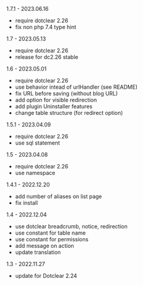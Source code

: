 1.7.1 - 2023.06.16
- require dotclear 2.26
- fix non php 7.4 type hint

1.7 - 2023.05.13
- require dotclear 2.26
- release for dc2.26 stable

1.6 - 2023.05.01
- require dotclear 2.26
- use behavior intead of urlHandler (see README)
- fix URL before saving (without blog URL)
- add option for visible redirection
- add plugin Uninstaller features
- change table structure (for redirect option)

1.5.1 - 2023.04.09
- require dotclear 2.26
- use sql statement

1.5 - 2023.04.08
- require dotclear 2.26
- use namespace

1.4.1 - 2022.12.20
- add number of aliases on list page
- fix install

1.4 - 2022.12.04
- use dotclear breadcrumb, notice, redirection
- use constant for table name
- use constant for permissions
- add message on action
- update translation

1.3 - 2022.11.27
- update for Dotclear 2.24
